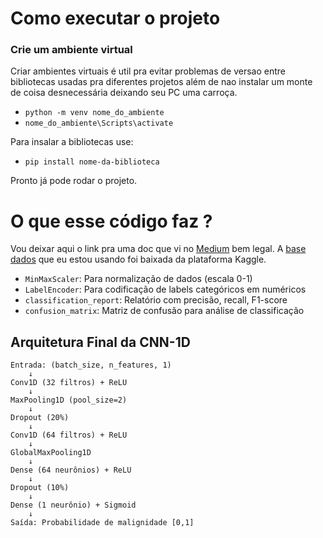 # Como executar o projeto 

### Crie um ambiente virtual

Criar ambientes virtuais é util pra evitar problemas de versao entre bibliotecas usadas pra diferentes projetos além de nao instalar um monte de coisa desnecessária deixando seu PC uma carroça.
* `python -m venv nome_do_ambiente`
* `nome_do_ambiente\Scripts\activate`

Para insalar a bibliotecas use:
* `pip install nome-da-biblioteca`

Pronto já pode rodar o projeto. 

# O que esse código faz ? 

Vou deixar aqui o link pra uma doc que vi no [Medium](https://medium.com/@abhishekjainindore24/understanding-the-1d-convolutional-layer-in-deep-learning-7a4cb994c981) bem legal.
A [base dados](https://www.kaggle.com/datasets/wasiqaliyasir/breast-cancer-dataset/data) que eu estou usando foi baixada da plataforma Kaggle.

- `MinMaxScaler`: Para normalização de dados (escala 0-1)
- `LabelEncoder`: Para codificação de labels categóricos em numéricos
- `classification_report`: Relatório com precisão, recall, F1-score
- `confusion_matrix`: Matriz de confusão para análise de classificação

## Arquitetura Final da CNN-1D

```
Entrada: (batch_size, n_features, 1)
    ↓
Conv1D (32 filtros) + ReLU
    ↓
MaxPooling1D (pool_size=2)
    ↓
Dropout (20%)
    ↓
Conv1D (64 filtros) + ReLU
    ↓
GlobalMaxPooling1D
    ↓
Dense (64 neurônios) + ReLU
    ↓
Dropout (10%)
    ↓
Dense (1 neurônio) + Sigmoid
    ↓
Saída: Probabilidade de malignidade [0,1]
```